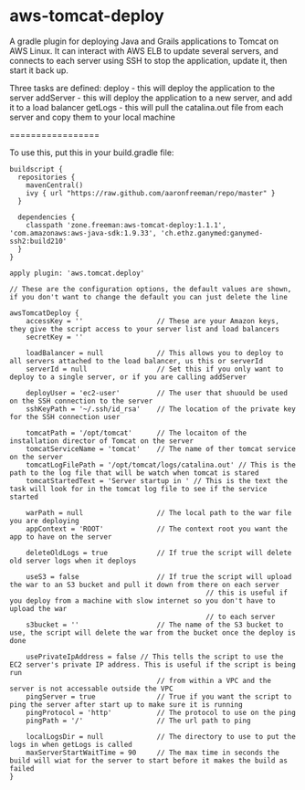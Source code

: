 aws-tomcat-deploy
=================

A gradle plugin for deploying Java and Grails applications to Tomcat on AWS Linux. It can interact with AWS ELB to update several servers, and connects to each server
using SSH to stop the application, update it, then start it back up.

Three tasks are defined:
	deploy - this will deploy the application to the server
	addServer - this will deploy the application to a new server, and add it to a load balancer
	getLogs - this will pull the catalina.out file from each server and copy them to your local machine

=================

To use this, put this in your build.gradle file:

```
buildscript {
  repositories {
    mavenCentral()
    ivy { url "https://raw.github.com/aaronfreeman/repo/master" }
  }

  dependencies { 
    classpath 'zone.freeman:aws-tomcat-deploy:1.1.1', 'com.amazonaws:aws-java-sdk:1.9.33', 'ch.ethz.ganymed:ganymed-ssh2:build210'
  }
}

apply plugin: 'aws.tomcat.deploy'

// These are the configuration options, the default values are shown, if you don't want to change the default you can just delete the line

awsTomcatDeploy {
	accessKey = '' 					// These are your Amazon keys, they give the script access to your server list and load balancers
	secretKey = ''
	
	loadBalancer = null  			// This allows you to deploy to all servers attached to the load balancer, us this or serverId
	serverId = null 				// Set this if you only want to deploy to a single server, or if you are calling addServer
	
	deployUser = 'ec2-user' 		// The user that shuould be used on the SSH connection to the server
	sshKeyPath = '~/.ssh/id_rsa'	// The location of the private key for the SSH connection user
	
	tomcatPath = '/opt/tomcat'		// The locaiton of the installation director of Tomcat on the server
	tomcatServiceName = 'tomcat'	// The name of ther tomcat service on the server
	tomcatLogFilePath = '/opt/tomcat/logs/catalina.out' // This is the path to the log file that will be watch when tomcat is stared
	tomcatStartedText = 'Server startup in ' // This is the text the task will look for in the tomcat log file to see if the service started
	
	warPath = null					// The local path to the war file you are deploying
	appContext = 'ROOT'				// The context root you want the app to have on the server
	
	deleteOldLogs = true			// If true the script will delete old server logs when it deploys

	useS3 = false					// If true the script will upload the war to an S3 bucket and pull it down from there on each server
												// this is useful if you deploy from a machine with slow internet so you don't have to upload the war
												// to each server
	s3bucket = ''					// The name of the S3 bucket to use, the script will delete the war from the bucket once the deploy is done

	usePrivateIpAddress = false // This tells the script to use the EC2 server's private IP address. This is useful if the script is being run
	                      			// from within a VPC and the server is not accessable outside the VPC
	pingServer = true				// True if you want the script to ping the server after start up to make sure it is running
	pingProtocol = 'http'			// The protocol to use on the ping
	pingPath = '/'					// The url path to ping
	
	localLogsDir = null				// The directory to use to put the logs in when getLogs is called
	maxServerStartWaitTime = 90     // The max time in seconds the build will wiat for the server to start before it makes the build as failed
}
```
